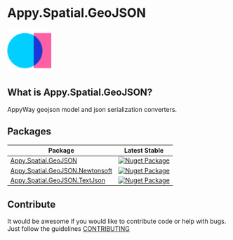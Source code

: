 # Appy.Spatial.GeoJSON

![AppyWay logo](resources/appyway-100x100.png)

## What is Appy.Spatial.GeoJSON?

AppyWay geojson model and json serialization converters.

## Packages

| Package | Latest Stable |
| --- | --- |
| [Appy.Spatial.GeoJSON](https://www.nuget.org/packages/Appy.Spatial.GeoJSON) | [![Nuget Package](https://img.shields.io/badge/nuget-1.4.0-blue.svg)](https://www.nuget.org/packages/Appy.Spatial.GeoJSON) |
| [Appy.Spatial.GeoJSON.Newtonsoft](https://www.nuget.org/packages/Appy.Spatial.GeoJSON.Newtonsoft) | [![Nuget Package](https://img.shields.io/badge/nuget-1.4.0-blue.svg)](https://www.nuget.org/packages/Appy.Spatial.GeoJSON.Newtonsoft) |
| [Appy.Spatial.GeoJSON.TextJson](https://www.nuget.org/packages/Appy.Spatial.GeoJSON.TextJson) | [![Nuget Package](https://img.shields.io/badge/nuget-1.4.0-blue.svg)](https://www.nuget.org/packages/Appy.Spatial.GeoJSON.TextJson) |


## Contribute
It would be awesome if you would like to contribute code or help with bugs. Just follow the guidelines [CONTRIBUTING](https://github.com/YellowLineParking/Appy.Spatial.GeoJSON/blob/master/CONTRIBUTING.md)